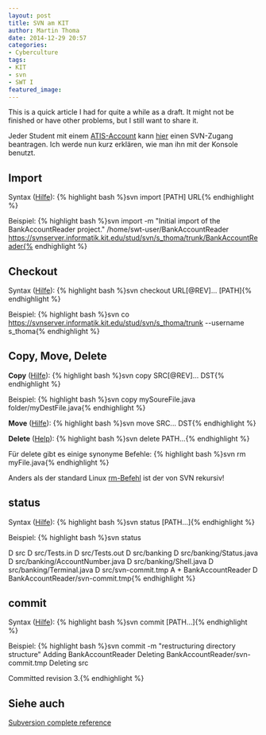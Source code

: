 ```yaml
---
layout: post
title: SVN am KIT
author: Martin Thoma
date: 2014-12-29 20:57
categories: 
- Cyberculture
tags: 
- KIT
- svn
- SWT I
featured_image: 
---
```


<div class="info">This is a quick article I had for quite a while as a draft.
It might not be finished or have other problems, but I still want to share
it.</div>

Jeder Student mit einem <a href="http://www.atis.uka.de/">ATIS-Account</a> kann <a href="http://www.atis.uka.de/1422.php">hier</a> einen SVN-Zugang beantragen. Ich werde nun kurz erklären, wie man ihn mit der Konsole benutzt.

<h2>Import</h2>
Syntax (<a href="http://svnbook.red-bean.com/en/1.6/svn.ref.svn.c.import.html">Hilfe</a>):
{% highlight bash %}svn import [PATH] URL{% endhighlight %}

Beispiel:
{% highlight bash %}svn import -m "Initial import of the BankAccountReader project." /home/swt-user/BankAccountReader https://svnserver.informatik.kit.edu/stud/svn/s_thoma/trunk/BankAccountReader{% endhighlight %}

<h2>Checkout</h2>
Syntax (<a href="http://svnbook.red-bean.com/en/1.6/svn.ref.svn.c.checkout.html">Hilfe</a>):
{% highlight bash %}svn checkout URL[@REV]... [PATH]{% endhighlight %}

Beispiel:
{% highlight bash %}svn co https://svnserver.informatik.kit.edu/stud/svn/s_thoma/trunk --username s_thoma{% endhighlight %}

<h2>Copy, Move, Delete</h2>
<strong>Copy</strong> (<a href="http://svnbook.red-bean.com/en/1.6/svn.ref.svn.c.copy.html">Hilfe</a>):
{% highlight bash %}svn copy SRC[@REV]... DST{% endhighlight %}

Beispiel:
{% highlight bash %}svn copy mySoureFile.java folder/myDestFile.java{% endhighlight %}

<strong>Move</strong> (<a href="http://svnbook.red-bean.com/en/1.6/svn.ref.svn.c.move.html">Hilfe</a>):
{% highlight bash %}svn move SRC... DST{% endhighlight %}

<strong>Delete</strong> (<a href="http://svnbook.red-bean.com/en/1.7/svn.ref.svn.c.delete.html">Help</a>):
{% highlight bash %}svn delete PATH...{% endhighlight %}

Für delete gibt es einige synonyme Befehle:
{% highlight bash %}svn rm myFile.java{% endhighlight %}

Anders als der standard Linux <a href="http://linux.die.net/man/1/rm">rm-Befehl</a> ist der von SVN rekursiv!

<h2>status</h2>
Syntax (<a href="http://svnbook.red-bean.com/en/1.6/svn.ref.svn.c.status.html">Hilfe</a>):
{% highlight bash %}svn status [PATH...]{% endhighlight %}

Beispiel:
{% highlight bash %}svn status

D       src
D       src/Tests.in
D       src/Tests.out
D       src/banking
D       src/banking/Status.java
D       src/banking/AccountNumber.java
D       src/banking/Shell.java
D       src/banking/Terminal.java
D       src/svn-commit.tmp
A  +    BankAccountReader
D       BankAccountReader/svn-commit.tmp{% endhighlight %}

<h2>commit</h2>
Syntax (<a href="http://svnbook.red-bean.com/en/1.6/svn.ref.svn.c.commit.html">Hilfe</a>):
{% highlight bash %}svn commit [PATH...]{% endhighlight %}

Beispiel:
{% highlight bash %}svn commit -m "restructuring directory structure"
Adding         BankAccountReader
Deleting       BankAccountReader/svn-commit.tmp
Deleting       src

Committed revision 3.{% endhighlight %}

<h2>Siehe auch</h2>
<a href="http://svnbook.red-bean.com/en/1.6/svn.ref.html">Subversion complete reference</a>